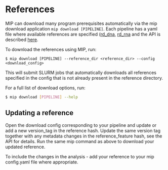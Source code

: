 # References

MIP can download many program prerequisites automatically via the mip download application ``mip download [PIPELINE]``. Each pipeline has a yaml file where available references are specified ([rd_dna](https://github.com/Clinical-Genomics/MIP/blob/develop/templates/mip_download_rd_dna_config_-1.0-.yaml), [rd_rna]((https://github.com/Clinical-Genomics/MIP/blob/develop/templates/mip_download_rd_rna_config_-1.0-.yaml)) and the API is described [here](https://github.com/Clinical-Genomics/MIP/blob/develop/documentation/API/Download_references.md).

To download the references using MIP, run:
```
$ mip download [PIPELINE] --reference_dir <reference_dir> --config <download_config>
```
This will submit SLURM jobs that automatically downloads all references specified in the config that is not already present in the reference directory.

For a full list of download options, run:
```bash
$ mip download [PIPELINE] --help
```
## Updating a reference
Open the download config corresponding to your pipeline and update or add a new version_tag in the reference hash. Update the same version tag together with any metadata changes in the reference_feature hash, see the API for details. Run the same mip command as above to download your updated reference.

To include the changes in the analysis - add your reference to your mip config.yaml file where appropriate.
